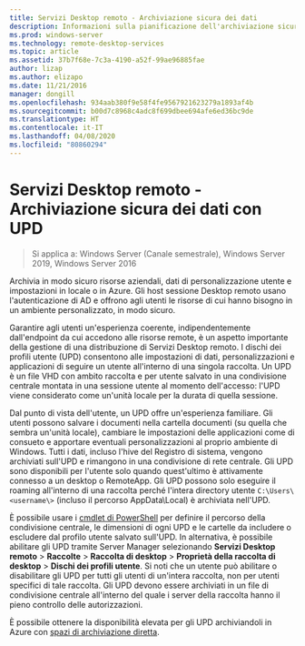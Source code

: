 ```yaml
---
title: Servizi Desktop remoto - Archiviazione sicura dei dati
description: Informazioni sulla pianificazione dell'archiviazione sicura dei dati usando dischi dei profili utente (UPD) in Servizi Desktop remoto.
ms.prod: windows-server
ms.technology: remote-desktop-services
ms.topic: article
ms.assetid: 37b7f68e-7c3a-4190-a52f-99ae96885fae
author: lizap
ms.author: elizapo
ms.date: 11/21/2016
manager: dongill
ms.openlocfilehash: 934aab380f9e58f4fe9567921623279a1893af4b
ms.sourcegitcommit: b00d7c8968c4adc8f699dbee694afe6ed36bc9de
ms.translationtype: HT
ms.contentlocale: it-IT
ms.lasthandoff: 04/08/2020
ms.locfileid: "80860294"
---
```

# <a name="remote-desktop-services---secure-data-storage-with-upds"></a>Servizi Desktop remoto - Archiviazione sicura dei dati con UPD

>Si applica a: Windows Server (Canale semestrale), Windows Server 2019, Windows Server 2016

Archivia in modo sicuro risorse aziendali, dati di personalizzazione utente e impostazioni in locale o in Azure. Gli host sessione Desktop remoto usano l'autenticazione di AD e offrono agli utenti le risorse di cui hanno bisogno in un ambiente personalizzato, in modo sicuro. 

Garantire agli utenti un'esperienza coerente, indipendentemente dall'endpoint da cui accedono alle risorse remote, è un aspetto importante della gestione di una distribuzione di Servizi Desktop remoto. I dischi dei profili utente (UPD) consentono alle impostazioni di dati, personalizzazioni e applicazioni di seguire un utente all'interno di una singola raccolta. Un UPD è un file VHD con ambito raccolta e per utente salvato in una condivisione centrale montata in una sessione utente al momento dell'accesso: l'UPD viene considerato come un'unità locale per la durata di quella sessione. 

Dal punto di vista dell'utente, un UPD offre un'esperienza familiare. Gli utenti possono salvare i documenti nella cartella documenti (su quella che sembra un'unità locale), cambiare le impostazioni delle applicazioni come di consueto e apportare eventuali personalizzazioni al proprio ambiente di Windows. Tutti i dati, incluso l'hive del Registro di sistema, vengono archiviati sull'UPD e rimangono in una condivisione di rete centrale. Gli UPD sono disponibili per l'utente solo quando quest'ultimo è attivamente connesso a un desktop o RemoteApp. Gli UPD possono solo eseguire il roaming all'interno di una raccolta perché l'intera directory utente `C:\Users\<username\>` (incluso il percorso AppData\Local) è archiviata nell'UPD.

È possibile usare i [cmdlet di PowerShell](https://technet.microsoft.com/library/jj215443.aspx) per definire il percorso della condivisione centrale, le dimensioni di ogni UPD e le cartelle da includere o escludere dal profilo utente salvato sull'UPD. In alternativa, è possibile abilitare gli UPD tramite Server Manager selezionando **Servizi Desktop remoto** > **Raccolte** > **Raccolta di desktop** > **Proprietà della raccolta di desktop** > **Dischi dei profili utente**. Si noti che un utente può abilitare o disabilitare gli UPD per tutti gli utenti di un'intera raccolta, non per utenti specifici di tale raccolta. Gli UPD devono essere archiviati in un file di condivisione centrale all'interno del quale i server della raccolta hanno il pieno controllo delle autorizzazioni. 

È possibile ottenere la disponibilità elevata per gli UPD archiviandoli in Azure con [spazi di archiviazione diretta](rds-storage-spaces-direct-deployment.md). 